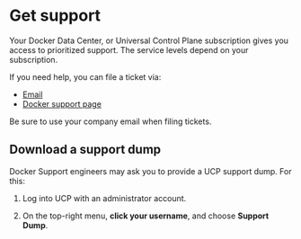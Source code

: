 <!--[metadata]>
+++
title ="Get support"
description="Your Docker subscription gives you access to prioritized support. You can file tickets via email, your the support portal."
keywords = ["Docker, support", "help"]
[menu.main]
parent="mn_ucp"
identifier="ucp_support"
weight=100
+++
<![end-metadata]-->

# Get support

Your Docker Data Center, or Universal Control Plane subscription gives you
access to prioritized support. The service levels depend on your subscription.

If you need help, you can file a ticket via:

* [Email](mailto:support@docker.com)
* [Docker support page](https://support.docker.com/)

Be sure to use your company email when filing tickets.

## Download a support dump

Docker Support engineers may ask you to provide a UCP support dump. For this:

1. Log into UCP with an administrator account.

2. On the top-right menu, **click your username**, and choose **Support Dump**.
